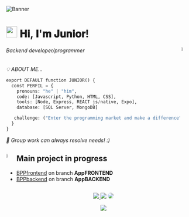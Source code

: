 <!--Banner-->
![Banner](https://github.com/user-attachments/assets/8d9292e6-0348-41c2-a5ce-ca6354d60457)

<!--Header Name-->
# <img src="https://emojis.slackmojis.com/emojis/images/1531849430/4246/blob-sunglasses.gif?1531849430" width="30"/> 𝐇𝐢, 𝐈'𝐦 𝐉𝐮𝐧𝐢𝐨𝐫!
*Backend developer/programmer* <img align="right" width="5%" src="https://github.com/user-attachments/assets/f24af948-36d1-4f86-9e11-25f5f710f8f9"/>
<br /> ㅤㅤㅤ

<!--About Me-->
*💡 ABOUT ME...*
```py
export DEFAULT function JUNIOR() {
  const PERFIL = {
    pronouns: "he" | "him",
    code: [Javascript, Python, HTML, CSS],
    tools: [Node, Express, REACT js/native, Expo],
    database: [SQL Server, MongoDB]

   challenge: ("Enter the programming market and make a difference")
  }
}
```
*🤝 Group work can always resolve needs! :)*

<!--Projects-->
## Main project in progress <img align="left" width="5%" src="https://github.com/user-attachments/assets/471cfa3e-146b-4770-b2b1-04307db94a03"/>
- [BPPfrontend](https://github.com/llucaasbarros/boraprapraia/tree/AppFRONTEND) on branch **AppFRONTEND** 
- [BPPbackend](https://github.com/llucaasbarros/boraprapraia/tree/AppBACKEND) on branch **AppBACKEND** 

##

<div align="center"> 
<a href="https://www.instagram.com/junior._lc/" target="_blank"><img src="https://img.shields.io/badge/-Instagram-%23E4405F?style=for-the-badge&logo=instagram&logoColor=white"</a>
<a href = "lcfjunior04@gmail.com"> <img src="https://img.shields.io/badge/-Gmail-%23333?style=for-the-badge&logo=gmail&logoColor=white" target="_blank"></a>
<a href="https://www.linkedin.com/in/luiz-carlos-francisco-junior-a81062274/" target="_blank"><img src="https://img.shields.io/badge/-LinkedIn-%230077B5?style=for-the-badge&logo=linkedin&logoColor=white" style="border-radius: 30px" target="_blank"></a> 
 </div>
  
<!--Footer--> 
<p align="center">
  <img src="https://capsule-render.vercel.app/api?type=waving&color=gradient&height=65&section=footer"/>
</p>
